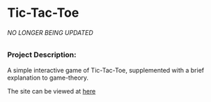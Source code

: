 # Tic-Tac-Toe

###### NO LONGER BEING UPDATED

### Project Description: 
A simple interactive game of Tic-Tac-Toe, supplemented with a brief explanation to game-theory.

The site can be viewed at [here](https://bdinh.github.io/tic-tac-toe/)